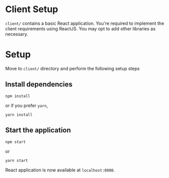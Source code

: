 # Client Setup

`client/` contains a basic React application. You're required to implement the client requirements using ReactJS. You may opt to add other libraries as necessary.

# Setup

Move to `client/` directory and perform the following setup steps

## Install dependencies

```
npm install
```

or if you prefer `yarn`,

```
yarn install
```

## Start the application

```
npm start
```

or

```
yarn start
```

React application is now available at `localhost:8080`.
